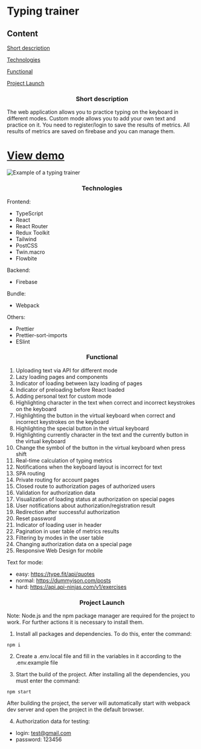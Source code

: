 # Typing trainer
## Content
[Short description](#description)

[Technologies](#theology)

[Functional](#functional)

[Project Launch](#init)




<a name="description"><h3 style="text-align: center">Short description</h3></a>

The web application allows you to practice typing on the keyboard in different modes. Custom mode allows you to add your own text and practice on it. You need to register/login to save the results of metrics. All results of metrics are saved on firebase and you can manage them.

# [View demo](https://link)
![Example of a typing trainer](https://raw.githubusercontent.com/Ra3d0r/repo/gif/example.gif)


<a name="theology"><h3 style="text-align: center">Technologies</h3></a>

Frontend:
- TypeScript
- React
- React Router
- Redux Toolkit
- Tailwind
- PostCSS
- Twin.macro
- Flowbite

Backend: 
- Firebase

Bundle:
- Webpack

Others:
- Prettier
- Prettier-sort-imports
- ESlint



<a name="functional" ><h3 style="text-align: center">Functional</h3></a>

1. Uploading text via API for different mode
2. Lazy loading pages and components
3. Indicator of loading between lazy loading of pages 
4. Indicator of preloading before React loaded
5. Adding personal text for custom mode
6. Highlighting character in the text when correct and incorrect keystrokes on the keyboard
7. Highlighting the button in the virtual keyboard when correct and incorrect keystrokes on the keyboard
8. Highlighting the special button in the virtual keyboard
9. Highlighting currently character in the text and the currently button in the virtual keyboard
10. Change the symbol of the button in the virtual keyboard when press shift
11. Real-time calculation of typing metrics
12. Notifications when the keyboard layout is incorrect for text
13. SPA routing
14. Private routing for account pages
15. Closed route to authorization pages of authorized users
16. Validation for authorization data
17. Visualization of loading status at authorization on special pages
18. User notifications about authorization/registration result
19. Redirection after successful authorization
20. Reset password
21. Indicator of loading user in header
22. Pagination in user table of metrics results
23. Filtering by modes in the user table
24. Changing authorization data on a special page
25. Responsive Web Design for mobile

Text for mode: 
- easy: https://type.fit/api/quotes
- normal: https://dummyjson.com/posts
- hard: https://api.api-ninjas.com/v1/exercises


<a name="init" ><h3 style="text-align: center">Project Launch</h3></a>

Note: Node.js and the npm package manager are required for the project to work. For further actions it is necessary to install them.

1. Install all packages and dependencies. To do this, enter the command:

```no-highlight
npm i
```
2. Create a .env.local file and fill in the variables in it according to the .env.example file

3. Start the build of the project. After installing all the dependencies, you must enter the command:

```no-highlight
npm start
```

After building the project, the server will automatically start with webpack dev server and open the project in the default browser.

4. Authorization data for testing:

- login: test@gmail.com
- password: 123456







 





